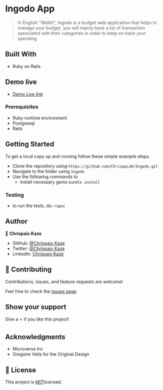 # Ingodo App

> In English "Wallet", Ingodo is a budget web application that helps to manage your budget, you will mainly have a list of transaction associated with their categories in order to keep on track your spending

## Built With

- Ruby on Rails

## Demo live

- [Demo Live link](https://ingodo.herokuapp.com/)

### Prerequisites

- Ruby runtime environment
- Postgresql
- Rails

## Getting Started

To get a local copy up and running follow these simple example steps.

- Clone the repository using `https://github.com/ChrispaixK/Ingodo.git`
- Navigate to the folder using `Ingodo`
- Use the following commands to
    - install necessary gems `bundle install`
    
### Testing

- to run the tests, do: `rspec`

## Author

👤 **Chrispaix Kaze**

- GitHub: [@Chrispaix Kaze](https://github.com/ChrispaixK)
- Twitter: [@Chrispaix Kaze](https://twitter.com/ChrispaixK)
- LinkedIn: [Chrispaix Kaze](https://www.linkedin.com/in/chrispaix-kaze-70445a175/)
## 🤝 Contributing

Contributions, issues, and feature requests are welcome!

Feel free to check the [issues page](../../issues/).

## Show your support

Give a ⭐️ if you like this project!

## Acknowledgments

- Microverse Inc
- Gregoire Vella  for the Original Design

## 📝 License

This project is [MIT]()licensed.